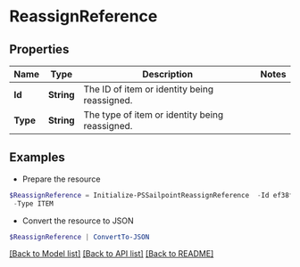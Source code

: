 # ReassignReference
## Properties

Name | Type | Description | Notes
------------ | ------------- | ------------- | -------------
**Id** | **String** | The ID of item or identity being reassigned. | 
**Type** | **String** | The type of item or identity being reassigned. | 

## Examples

- Prepare the resource
```powershell
$ReassignReference = Initialize-PSSailpointReassignReference  -Id ef38f94347e94562b5bb8424a56397d8 `
 -Type ITEM
```

- Convert the resource to JSON
```powershell
$ReassignReference | ConvertTo-JSON
```

[[Back to Model list]](../README.md#documentation-for-models) [[Back to API list]](../README.md#documentation-for-api-endpoints) [[Back to README]](../README.md)

